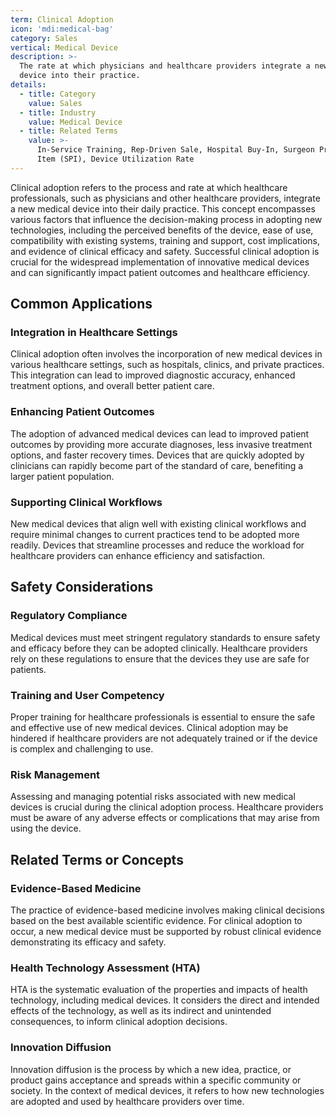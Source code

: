```yaml
---
term: Clinical Adoption
icon: 'mdi:medical-bag'
category: Sales
vertical: Medical Device
description: >-
  The rate at which physicians and healthcare providers integrate a new medical
  device into their practice.
details:
  - title: Category
    value: Sales
  - title: Industry
    value: Medical Device
  - title: Related Terms
    value: >-
      In-Service Training, Rep-Driven Sale, Hospital Buy-In, Surgeon Preference
      Item (SPI), Device Utilization Rate
---
```

Clinical adoption refers to the process and rate at which healthcare professionals, such as physicians and other healthcare providers, integrate a new medical device into their daily practice. This concept encompasses various factors that influence the decision-making process in adopting new technologies, including the perceived benefits of the device, ease of use, compatibility with existing systems, training and support, cost implications, and evidence of clinical efficacy and safety. Successful clinical adoption is crucial for the widespread implementation of innovative medical devices and can significantly impact patient outcomes and healthcare efficiency.

## Common Applications

### Integration in Healthcare Settings
Clinical adoption often involves the incorporation of new medical devices in various healthcare settings, such as hospitals, clinics, and private practices. This integration can lead to improved diagnostic accuracy, enhanced treatment options, and overall better patient care.

### Enhancing Patient Outcomes
The adoption of advanced medical devices can lead to improved patient outcomes by providing more accurate diagnoses, less invasive treatment options, and faster recovery times. Devices that are quickly adopted by clinicians can rapidly become part of the standard of care, benefiting a larger patient population.

### Supporting Clinical Workflows
New medical devices that align well with existing clinical workflows and require minimal changes to current practices tend to be adopted more readily. Devices that streamline processes and reduce the workload for healthcare providers can enhance efficiency and satisfaction.

## Safety Considerations

### Regulatory Compliance
Medical devices must meet stringent regulatory standards to ensure safety and efficacy before they can be adopted clinically. Healthcare providers rely on these regulations to ensure that the devices they use are safe for patients.

### Training and User Competency
Proper training for healthcare professionals is essential to ensure the safe and effective use of new medical devices. Clinical adoption may be hindered if healthcare providers are not adequately trained or if the device is complex and challenging to use.

### Risk Management
Assessing and managing potential risks associated with new medical devices is crucial during the clinical adoption process. Healthcare providers must be aware of any adverse effects or complications that may arise from using the device.

## Related Terms or Concepts

### Evidence-Based Medicine
The practice of evidence-based medicine involves making clinical decisions based on the best available scientific evidence. For clinical adoption to occur, a new medical device must be supported by robust clinical evidence demonstrating its efficacy and safety.

### Health Technology Assessment (HTA)
HTA is the systematic evaluation of the properties and impacts of health technology, including medical devices. It considers the direct and intended effects of the technology, as well as its indirect and unintended consequences, to inform clinical adoption decisions.

### Innovation Diffusion
Innovation diffusion is the process by which a new idea, practice, or product gains acceptance and spreads within a specific community or society. In the context of medical devices, it refers to how new technologies are adopted and used by healthcare providers over time.
